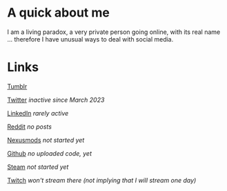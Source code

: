 # A quick about me

I am a living paradox, a very private person going online, with its real name ... therefore I have unusual ways to deal with social media.

# Links

[Tumblr](https://jeremyvlegros.tumblr.com/)

[Twitter](https://twitter.com/jeremyvlegros) *inactive since March 2023*

[LinkedIn](https://fr.linkedin.com/in/jeremyvlegros?trk=people-guest_people_search-card)  *rarely active*

[Reddit](https://www.reddit.com/user/jeremyvlegros)  *no posts*

[Nexusmods](https://www.nexusmods.com/users/152566508) *not started yet*

[Github](https://github.com/jeremyvlegros) *no uploaded code, yet*

[Steam](https://steamcommunity.com/id/jeremyvlegros) *not started yet*

[Twitch](https://www.twitch.tv/jeremyvlegros) *won't stream there (not implying that I will stream one day)*
